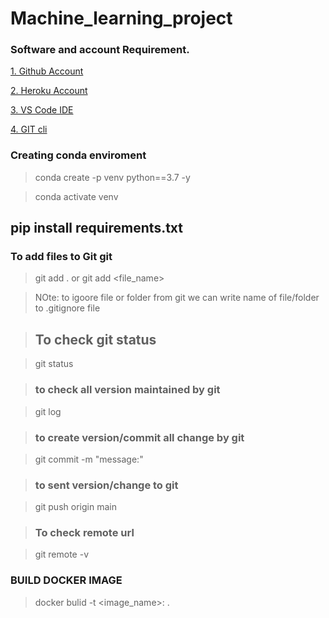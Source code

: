 # Machine_learning_project

### Software and account Requirement.

[1. Github Account](https://github.com/)

[2. Heroku Account](https://dashboard.heroku.com/login)

[3. VS Code IDE](https://code.visualstudio.com/download)

[4. GIT cli](https://git-scm.com/downloads)

### Creating conda enviroment

> conda create -p venv python==3.7 -y 

> conda activate venv

## pip install requirements.txt 

### To add files to Git git

> git add . or git add <file_name> 

> NOte: to igoore file or folder from git we can write name of file/folder to .gitignore file 

> ## To check git status 

> git status

> ### to check all version maintained by git 

> git log

> ### to create version/commit all change by git 

> git commit -m "message:"

> ### to sent version/change to git 

> git push origin main

> ### To check remote url 

> git remote -v
  

### BUILD DOCKER IMAGE

> docker bulid -t <image_name>:<tagname> .



